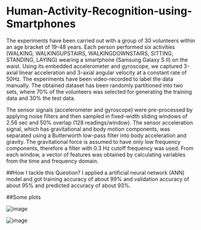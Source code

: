 # Human-Activity-Recognition-using-Smartphones

The experiments have been carried out with a group of 30 volunteers within an age bracket of 19-48 years. Each person performed six activities (WALKING, WALKINGUPSTAIRS, WALKINGDOWNSTAIRS, SITTING, STANDING, LAYING) wearing a smartphone (Samsung Galaxy S II) on the waist. Using its embedded accelerometer and gyroscope, we captured 3-axial linear acceleration and 3-axial angular velocity at a constant rate of 50Hz. The experiments have been video-recorded to label the data manually. The obtained dataset has been randomly partitioned into two sets, where 70% of the volunteers was selected for generating the training data and 30% the test data.

The sensor signals (accelerometer and gyroscope) were pre-processed by applying noise filters and then sampled in fixed-width sliding windows of 2.56 sec and 50% overlap (128 readings/window). The sensor acceleration signal, which has gravitational and body motion components, was separated using a Butterworth low-pass filter into body acceleration and gravity. The gravitational force is assumed to have only low frequency components, therefore a filter with 0.3 Hz cutoff frequency was used. From each window, a vector of features was obtained by calculating variables from the time and frequency domain.

##How I tackle this Question?
I applied a artificial neural network (ANN) model and got training accuracy of about 99% and validation accuracy of about 95% and predicted accuracy of about 93%.

##Some plots

![image](https://user-images.githubusercontent.com/92180055/190886961-fa70e8ff-00fc-4dc3-b6fa-0063b27fb4f9.png)

![image](https://user-images.githubusercontent.com/92180055/190886968-895edbe0-ba20-4dbf-b67f-aee0885b9231.png)

